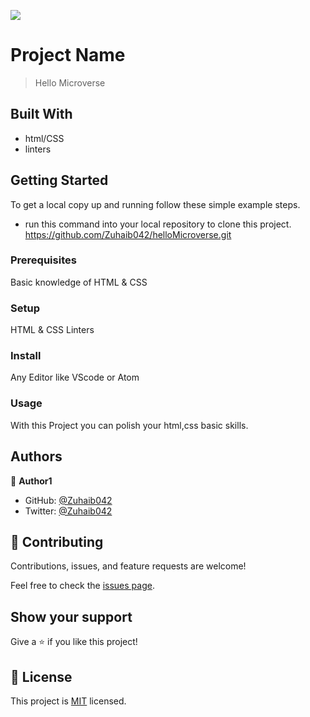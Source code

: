 ![](https://img.shields.io/badge/Microverse-blueviolet)

# Project Name

> Hello Microverse

## Built With

- html/CSS
- linters

## Getting Started

To get a local copy up and running follow these simple example steps.

- run this command into your local repository to clone this project.
  https://github.com/Zuhaib042/helloMicroverse.git

### Prerequisites

Basic knowledge of HTML & CSS

### Setup

HTML & CSS
Linters

### Install

Any Editor like VScode or Atom

### Usage

With this Project you can polish your html,css basic skills.

## Authors

👤 **Author1**

- GitHub: [@Zuhaib042](https://github.com/Zuhaib042)
- Twitter: [@Zuhaib042](https://twitter.com/Zuhaib042)

## 🤝 Contributing

Contributions, issues, and feature requests are welcome!

Feel free to check the [issues page](https://github.com/Zuhaib042/helloMicroverse/issues).

## Show your support

Give a ⭐️ if you like this project!

## 📝 License

This project is [MIT](./MIT.md) licensed.
